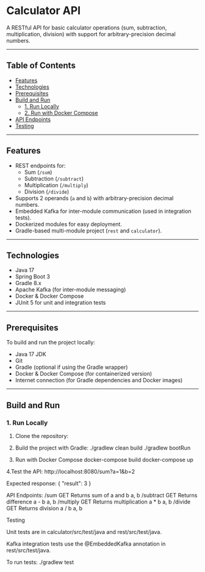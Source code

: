 # Calculator API

A RESTful API for basic calculator operations (sum, subtraction, multiplication, division) with support for arbitrary-precision decimal numbers.

---

## Table of Contents

- [Features](#features)
- [Technologies](#technologies)
- [Prerequisites](#prerequisites)
- [Build and Run](#build-and-run)
  - [1. Run Locally](#1-run-locally)
  - [2. Run with Docker Compose](#2-run-with-docker-compose)
- [API Endpoints](#api-endpoints)
- [Testing](#testing)

---

## Features

- REST endpoints for:
  - Sum (`/sum`)
  - Subtraction (`/subtract`)
  - Multiplication (`/multiply`)
  - Division (`/divide`)
- Supports 2 operands (`a` and `b`) with arbitrary-precision decimal numbers.
- Embedded Kafka for inter-module communication (used in integration tests).
- Dockerized modules for easy deployment.
- Gradle-based multi-module project (`rest` and `calculator`).

---

## Technologies

- Java 17
- Spring Boot 3
- Gradle 8.x
- Apache Kafka (for inter-module messaging)
- Docker & Docker Compose
- JUnit 5 for unit and integration tests

---

## Prerequisites

To build and run the project locally:

- Java 17 JDK
- Git
- Gradle (optional if using the Gradle wrapper)
- Docker & Docker Compose (for containerized version)
- Internet connection (for Gradle dependencies and Docker images)

---

## Build and Run

### 1. Run Locally

1. Clone the repository:

2. Build the project with Gradle:
./gradlew clean build
./gradlew bootRun

3. Run with Docker Compose
docker-compose build
docker-compose up

4.Test the API:
http://localhost:8080/sum?a=1&b=2

Expected response:
{
  "result": 3
}

API Endpoints:
/sum	GET	Returns sum of a and b	a, b
/subtract	GET	Returns difference a - b	a, b
/multiply	GET	Returns multiplication a * b	a, b
/divide	GET	Returns division a / b	a, b


Testing

Unit tests are in calculator/src/test/java and rest/src/test/java.

Kafka integration tests use the @EmbeddedKafka annotation in rest/src/test/java.

To run tests:
./gradlew test
